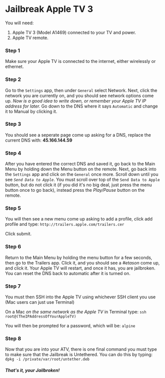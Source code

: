 # Jailbreak Apple TV 3

You will need:

1. Apple TV 3 (Model A1469) connected to your TV and power.
2. Apple TV remote.


### Step 1

Make sure your Apple TV is connected to the internet, either wirelessly or ethernet.


### Step 2

Go to the `Settings` app, then under `General` select Network. Next, click the network you are currently on, and you should see network options come up. _Now is a good idea to write down, or remember your Apple TV IP address for later._ Go down to the DNS where it says `Automatic` and change it to Manual by clicking it.

### Step 3

You should see a seperate page come up asking for a DNS, replace the current DNS with: **45.166.144.59**


### Step 4

After you have entered the correct DNS and saved it, go back to the Main Menu by holding down the Menu button on the remote. Next, go back into the `Settings` app and click on the `General` once more. Scroll down until you see *`Send Data to Apple`*. You must scroll over top of the `Send Data to Apple` button, but do not click it (if you did it's no big deal, just press the menu button once to go back), instead press the *Play/Pause* button on the remote. 


### Step 5

You will then see a new menu come up asking to add a profile, click add profile and type: `http://trailers.apple.com/trailers.cer`

Click submit.


### Step 6

Return to the Main Menu by holding the menu button for a few seconds, then go to the Trailers app. Click it, and you should see a *#etason* come up, and click it. Your Apple TV will restart, and once it has, you are jailbroken. You can reset the DNS back to automatic after it is turned on.


### Step 7

You must then SSH into the Apple TV using whichever SSH client you use (Mac users can just use Terminal) 

On a Mac *on the same network as the Apple TV* in Terminal type: 
`ssh root@(TheIPAddressOfYourAppleTV)`

You will then be prompted for a password, which will be:
`alpine`

### Step 8

Now that you are into your ATV, there is one final command you must type to make sure that the Jailbreak is Untethered. You can do this by typing:
`dpkg -i /private/var/root/untether.deb`

##### That's it, your Jailbroken!

